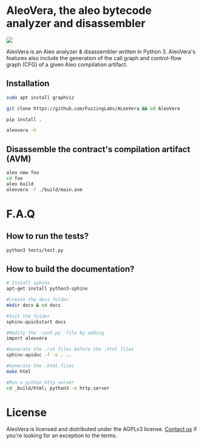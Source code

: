 # AleoVera, the aleo bytecode analyzer and disassembler
<img src ="https://img.shields.io/badge/python-3.10-blue.svg"/>

AleoVera is an Aleo analyzer & disassembler written in Python 3. AleoVera's features also include the generation of the call graph and control-flow graph (CFG) of a given Aleo compilation artifact.

## Installation

```sh
sudo apt install graphviz

git clone https://github.com/FuzzingLabs/ALeoVera && cd AleoVera

pip install .

aleovera -h
```

## Disassemble the contract's compilation artifact (AVM)

```sh
aleo new foo
cd foo
aleo build
aleovera -f ./build/main.avm
```

# F.A.Q
## How to run the tests?

``` sh
python3 tests/test.py
```

## How to build the documentation?

```sh
# Install sphinx
apt-get install python3-sphinx

#Create the docs folder
mkdir docs & cd docs

#Init the folder
sphinx-quickstart docs

#Modify the `conf.py` file by adding
import aleovera

#Generate the .rst files before the .html files
sphinx-apidoc -f -o . ..

#Generate the .html files
make html

#Run a python http server
cd _build/html; python3 -m http.server
```


# License

AleoVera is licensed and distributed under the AGPLv3 license. [Contact us](mailto:contact@fuzzinglabs.com) if you're looking for an exception to the terms.

